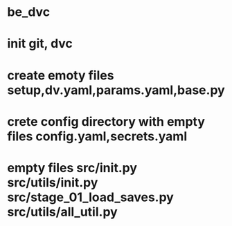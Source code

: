 # be_dvc
# init git, dvc 
# create emoty files setup,dv.yaml,params.yaml,base.py
# crete config directory with  empty files config.yaml,secrets.yaml
# empty files src/init.py src/utils/init.py src/stage_01_load_saves.py src/utils/all_util.py
